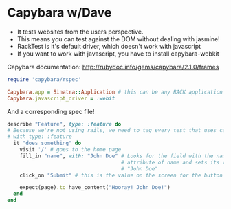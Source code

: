 # Capybara w/Dave

* It tests websites from the users perspective.
* This means you can test against the DOM without dealing with jasmine!
* RackTest is it's default driver, which doesn't work with javascript
* If you want to work with javascript, you have to install capybara-webkit

Capybara documentation: http://rubydoc.info/gems/capybara/2.1.0/frames

```ruby
require 'capybara/rspec'

Capybara.app = Sinatra::Application # this can be any RACK application
Capybara.javascript_driver = :webit
```

And a corresponding spec file!

```ruby
describe "Feature", type: :feature do
# Because we're not using rails, we need to tag every test that uses capybara
# with type: :feature
  it "does something" do
    visit '/' # goes to the home page
    fill_in "name", with: "John Doe" # Looks for the field with the name
                                     # attribute of name and sets its value to
                                     # "John Doe"
    click_on "Submit" # this is the value on the screen for the button

    expect(page).to have_content("Hooray! John Doe!")
  end
end
```
